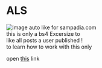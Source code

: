 # ALS
![image](https://github.com/hmiddot/ALS/assets/122253551/65e83c9b-e4b8-4602-bb58-15256df96d80)
auto like for sampadia.com<br>
this is only a bs4 Excersize to<br>
like all posts a user published !<br>
to learn how to work with this only <br>

open <a href="https://sampadia.com/forum/threads/115778/">this</a> link
